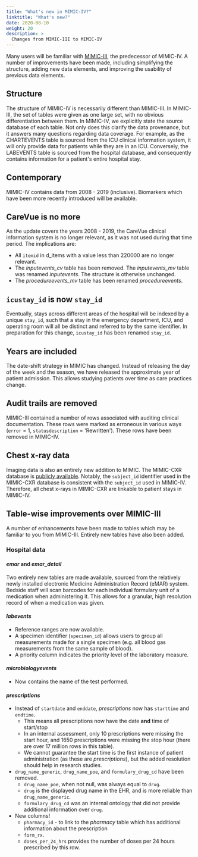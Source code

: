 ```yaml
---
title: "What's new in MIMIC-IV?"
linktitle: "What's new?"
date: 2020-08-10
weight: 20
description: >
  Changes from MIMIC-III to MIMIC-IV
---
```


Many users will be familiar with [MIMIC-III](http://mimic.mit.edu/), the predecessor of MIMIC-IV.
A number of improvements have been made, including simplifying the structure, adding new data elements, and improving the usability of previous data elements.

## Structure

The structure of MIMIC-IV is necessarily different than MIMIC-III.
In MIMIC-III, the set of tables were given as one large set, with no obvious differentiation between them.
In MIMIC-IV, we explicitly state the source database of each table.
Not only does this clarify the data provenance, but it answers many questions regarding data coverage.
For example, as the CHARTEVENTS table is sourced from the ICU clinical information system, it will only provide data for patients while they are in an ICU.
Conversely, the LABEVENTS table is sourced from the hospital database, and consequently contains information for a patient's entire hospital stay.

## Contemporary

MIMIC-IV contains data from 2008 - 2019 (inclusive).
Biomarkers which have been more recently introduced will be available.

## CareVue is no more

As the update covers the years 2008 - 2019, the CareVue clinical information system is no longer relevant, as it was not used during that time period. The implications are:

* All `itemid` in d_items with a value less than 220000 are no longer relevant.
* The *inputevents_cv* table has been removed. The *inputevents_mv* table was renamed *inputevents*. The structure is otherwise unchanged.
* The *procedureevents_mv* table has been renamed *procedureevents*.

## `icustay_id` is now `stay_id`

Eventually, stays across different areas of the hospital will be indexed by a unique `stay_id`, such that a stay in the emergency department, ICU, and operating room will all be distinct and referred to by the same identifier. In preparation for this change, `icustay_id` has been renamed `stay_id`.

## Years are included

The date-shift strategy in MIMIC has changed.
Instead of releasing the day of the week and the season, we have released the approximate year of patient admission.
This allows studying patients over time as care practices change.

## Audit trails are removed

MIMIC-III contained a number of rows associated with auditing clinical documentation. These rows were marked as erroneous in various ways (`error` = 1, `statusdescription` = 'Rewritten'). These rows have been removed in MIMIC-IV.

<!-- 
### ED data

Completely new to MIMIC is the inclusion of data from the emergency department (MIMIC-ED).
This data covers over 200,000 patients and provides crucial information about the initial period of their hospital stay. The ED section describes the tables in MIMIC-ED. Approximately 65% of patients admitted to an ICU at the BIDMC are first seen in the emergency department.

-->

## Chest x-ray data

Imaging data is also an entirely new addition to MIMIC. The MIMIC-CXR database is [publicly available](https://physionet.org/content/mimic-cxr/). Notably, the `subject_id` identifier used in the MIMIC-CXR database is consistent with the `subject_id` used in MIMIC-IV. Therefore, all chest x-rays in MIMIC-CXR are linkable to patient stays in MIMIC-IV.

## Table-wise improvements over MIMIC-III

A number of enhancements have been made to tables which may be familiar to you from MIMIC-III.
Entirely new tables have also been added.

### Hospital data

#### *emar* and *emar_detail*

Two entirely new tables are made available, sourced from the relatively newly installed electronic Medicine Administration Record (eMAR) system.
Bedside staff will scan barcodes for each individual formulary unit of a medication when administering it. This allows for a granular, high resolution record of when a medication was given.

#### *labevents*

* Reference ranges are now available.
* A specimen identifier (`specimen_id`) allows users to group all measurements made for a single specimen (e.g. all blood gas measurements from the same sample of blood).
* A priority column indicates the priority level of the laboratory measure.

#### *microbiologyevents*

* Now contains the name of the test performed.

#### *prescriptions*

* Instead of `startdate` and `enddate`, *prescriptions* now has `starttime` and `endtime`.
  * This means all prescriptions now have the date **and** time of start/stop
  * In an internal assessment, only 10 prescriptions were missing the start hour, and 1650 prescriptions were missing the stop hour (there are over 17 million rows in this table).
  * We cannot guarantee the start time is the first instance of patient administration (as these are *prescriptions*), but the added resolution should help in research studies.
* `drug_name_generic`, `drug_name_poe`, and `formulary_drug_cd` have been removed.
  * `drug_name_poe`, when not null, was always equal to `drug`.
  * `drug` is the displayed drug name in the EHR, and is more reliable than `drug_name_generic`.
  * `formulary_drug_cd` was an internal ontology that did not provide additional information over `drug`.
* New columns!
  * `pharmacy_id` - to link to the *pharmacy* table which has additional information about the prescription
  * `form_rx`.
  * `doses_per_24_hrs` provides the number of doses per 24 hours prescribed by this row.

<!-- 
### ICU data

#### INPUTEVENTS

* Ingredients are now stored in the data. Importantly, "water" is an ingredient in most inputs, and tabulating the amount of water a patient receives allows accurate estimation of the patient's fluid intake.

-->